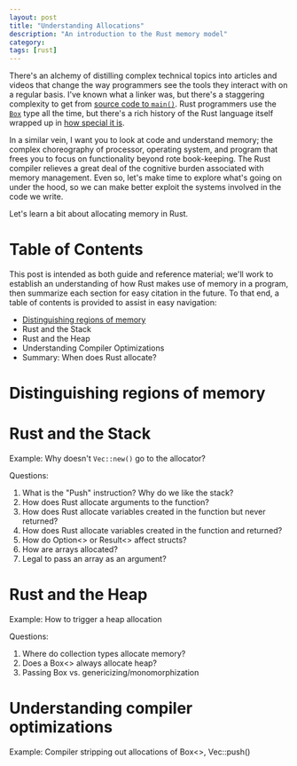 ```yaml
---
layout: post
title: "Understanding Allocations"
description: "An introduction to the Rust memory model"
category: 
tags: [rust]
---
```


There's an alchemy of distilling complex technical topics into articles and videos
that change the way programmers see the tools they interact with on a regular basis.
I've known what a linker was, but there's a staggering complexity to get from
[source code to `main()`](https://www.youtube.com/watch?v=dOfucXtyEsU). Rust programmers
use the [`Box`](https://doc.rust-lang.org/stable/std/boxed/struct.Box.html) type
all the time, but there's a rich history of the Rust language itself wrapped up in
[how special it is](https://manishearth.github.io/blog/2017/01/10/rust-tidbits-box-is-special/).

In a similar vein, I want you to look at code and understand memory;
the complex choreography of processor, operating system, and program that frees you
to focus on functionality beyond rote book-keeping. The Rust compiler relieves a great deal
of the cognitive burden associated with memory management. Even so, let's make time
to explore what's going on under the hood, so we can make better exploit the systems
involved in the code we write.

Let's learn a bit about allocating memory in Rust.

# Table of Contents

This post is intended as both guide and reference material; we'll work to establish
an understanding of how Rust makes use of memory in a program, then summarize each
section for easy citation in the future. To that end, a table of contents is provided
to assist in easy navigation:

- [Distinguishing regions of memory](#distinguishing-regions-of-memory)
- Rust and the Stack
- Rust and the Heap
- Understanding Compiler Optimizations
- Summary: When does Rust allocate?

# Distinguishing regions of memory

# Rust and the Stack

Example: Why doesn't `Vec::new()` go to the allocator?

Questions:

1. What is the "Push" instruction? Why do we like the stack?
2. How does Rust allocate arguments to the function?
3. How does Rust allocate variables created in the function but never returned?
4. How does Rust allocate variables created in the function and returned?
5. How do Option<> or Result<> affect structs?
6. How are arrays allocated?
7. Legal to pass an array as an argument?

# Rust and the Heap

Example: How to trigger a heap allocation

Questions:

1. Where do collection types allocate memory?
2. Does a Box<> always allocate heap?
3. Passing Box<Trait> vs. genericizing/monomorphization

# Understanding compiler optimizations

Example: Compiler stripping out allocations of Box<>, Vec::push()